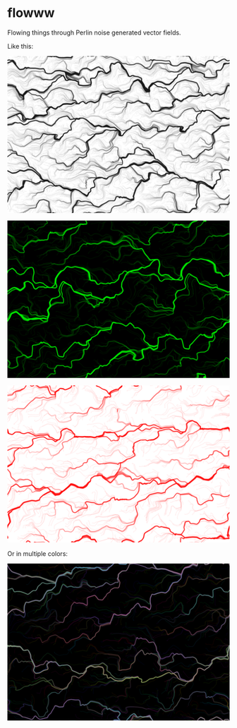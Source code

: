 # flowww
Flowing things through Perlin noise generated vector fields.

Like this:

![white-black](flowww/examples/wit-zwart-1.png)

![black-green](flowww/examples/zwart-groen-1.png)

![white-red](flowww/examples/wit-rood-0.png)

Or in multiple colors:

![rainbow](flowwwMulticolor/examples/0-255-0.png)
